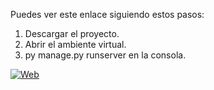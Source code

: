 Puedes ver este enlace siguiendo estos pasos:

1. Descargar el proyecto.
2. Abrir el ambiente virtual.
3. py manage.py runserver en la consola.
 
[![Web](https://img.shields.io/badge/Web-http://127.0.0.1:8000/-14a1f0?style=for-the-badge&logo=dev.to&logoColor=white&labelColor=101010)](http://127.0.0.1:8000/)



